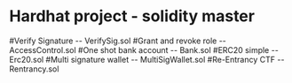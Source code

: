 # Hardhat project - solidity master

#Verify Signature -- VerifySig.sol
#Grant and revoke role -- AccessControl.sol
#One shot bank account -- Bank.sol
#ERC20 simple -- Erc20.sol
#Multi signature wallet -- MultiSigWallet.sol
#Re-Entrancy CTF -- Rentrancy.sol
#
